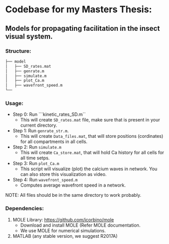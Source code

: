 # Codebase for my Masters Thesis: 
## Models for propagating facilitation in the insect visual system.



### Structure: 
```bash
├── model
│   ├── SD_rates.mat
│   ├── genrate.m
│   ├── simulate.m
│   ├── plot_Ca.m
│   ├── wavefront_speed.m
└── 
```

### Usage:
- Step 0: Run ```kinetic_rates_SD.m``
  - This will create ```SD_rates.mat``` file, make sure that is present in your current directory.
- Step 1: Run ```genrate_str.m```.
  - This will create ```Data_files.mat```, that will store positions (cordinates) for all compartments in all cells.
- Step 2: Run ```simulate.m``` 
  - This will create ```Ca_store.mat```, that will hold Ca history for all cells for all time setps.
- Step 3: Run ```plot_Ca.m``` 
  - This script will visualize (plot) the calcium waves in network. You can also store this visualization as video.
- Step 4: Run ```wavefront_speed.m``` 
  - Computes average wavefront speed in a network.
  
NOTE: All files should be in the same directory to work probably. 

### Dependencies:
1. MOLE Library: https://github.com/jcorbino/mole
   - Download and install MOLE (Refer MOLE documentation.
   - We use MOLE for numerical simulations.
2. MATLAB (any stable version, we suggest R2017A)
